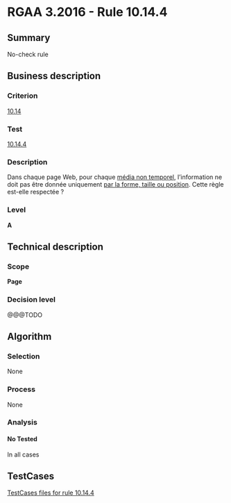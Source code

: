 # RGAA 3.2016 - Rule 10.14.4

## Summary
No-check rule


## Business description

### Criterion
[10.14](http://references.modernisation.gouv.fr/rgaa-accessibilite/2016/criteres.html#crit-10-14)

### Test
[10.14.4](http://references.modernisation.gouv.fr/rgaa-accessibilite/2016/criteres.html#test-10-14-4)

### Description
<div lang="fr">Dans chaque page Web, pour chaque <a href="http://references.modernisation.gouv.fr/rgaa-accessibilite/2016/glossaire.html#mdia-non-temporel">m&#xE9;dia non temporel</a>, l&#x2019;information ne doit pas &#xEA;tre donn&#xE9;e uniquement <a href="http://references.modernisation.gouv.fr/rgaa-accessibilite/2016/glossaire.html#indication-forme-taille-position">par la forme, taille ou position</a>. Cette r&#xE8;gle est-elle respect&#xE9;e&nbsp;?</div>

### Level
**A**


## Technical description

### Scope
**Page**

### Decision level
@@@TODO


## Algorithm

### Selection
None

### Process
None

### Analysis

#### No Tested
In all cases


##  TestCases

[TestCases files for rule 10.14.4](https://github.com/Asqatasun/Asqatasun/tree/develop/rules/rules-rgaa3.2016/src/test/resources/testcases/rgaa32016/Rgaa32016Rule101404/)


